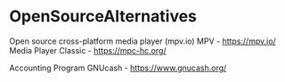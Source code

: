 # OpenSourceAlternatives

Open source cross-platform media player (mpv.io)
MPV - https://mpv.io/
Media Player Classic - https://mpc-hc.org/

Accounting Program
GNUcash - https://www.gnucash.org/
